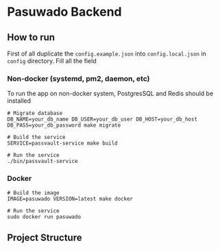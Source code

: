 # Pasuwado Backend

## How to run

First of all duplicate the `config.example.json` into `config.local.json` in `config` directory. Fill all the field

### Non-docker (systemd, pm2, daemon, etc)

To run the app on non-docker system, PostgresSQL and Redis should be installed

```shell
# Migrate database
DB_NAME=your_db_name DB_USER=your_db_user DB_HOST=your_db_host DB_PASS=your_db_password make migrate 

# Build the service
SERVICE=passvault-service make build

# Run the service
./bin/passvault-service
```

### Docker

```shell
# Build the image
IMAGE=pasuwado VERSION=latest make docker 

# Run the service
sudo docker run pasuwado
```

## Project Structure